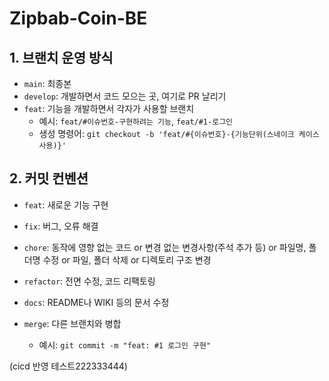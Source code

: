 # Zipbab-Coin-BE

## 1. 브랜치 운영 방식
- `main`: 최종본
- `develop`: 개발하면서 코드 모으는 곳, 여기로 PR 날리기
- `feat`: 기능을 개발하면서 각자가 사용할 브랜치
  - 예시: `feat/#이슈번호-구현하려는 기능`, `feat/#1-로그인`
  - 생성 명령어: `git checkout -b 'feat/#{이슈번호}-{기능단위(스네이크 케이스 사용)}'`

## 2. 커밋 컨벤션
- `feat`: 새로운 기능 구현
- `fix`: 버그, 오류 해결
- `chore`: 동작에 영향 없는 코드 or 변경 없는 변경사항(주석 추가 등) or 파일명, 폴더명 수정 or 파일, 폴더 삭제 or 디렉토리 구조 변경
- `refactor`: 전면 수정, 코드 리팩토링
- `docs`: README나 WIKI 등의 문서 수정
- `merge`: 다른 브랜치와 병합

  - 예시: `git commit -m "feat: #1 로그인 구현"`

(cicd 반영 테스트222333444)